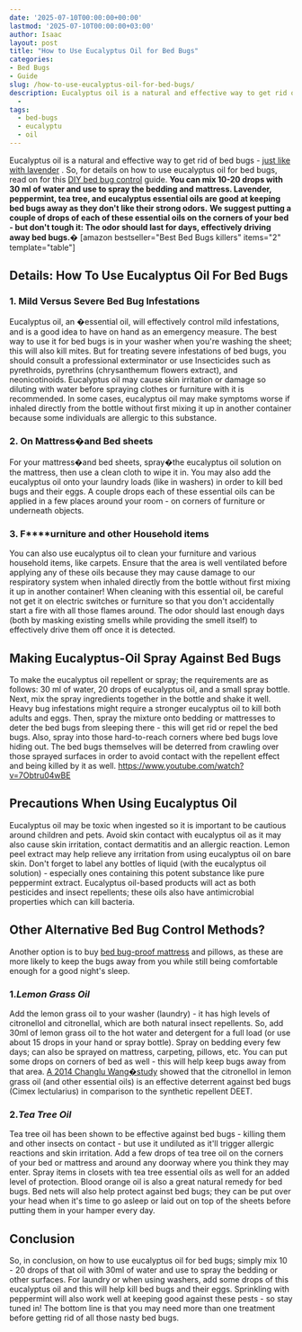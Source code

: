 ```yaml
---
date: '2025-07-10T00:00:00+00:00'
lastmod: '2025-07-10T00:00:00+03:00'
author: Isaac
layout: post
title: "How to Use Eucalyptus Oil for Bed Bugs"
categories:
- Bed Bugs
- Guide
slug: /how-to-use-eucalyptus-oil-for-bed-bugs/
description: Eucalyptus oil is a natural and effective way to get rid of bed bugs
  -
tags: 
  - bed-bugs
  - eucalyptu
  - oil
---
```

Eucalyptus oil is a natural and effective way to get rid of bed bugs -
[just like with lavender](https://pestpolicy.com/does-lavender-kill-[bed-bugs](/posts/essential-oils-for-bed-bugs/)/)
. So, for details on how to use eucalyptus oil for bed bugs, read on for this
[DIY bed bug control](https://pestpolicy.com/diy-bed-bug-spray/)
guide.
**You can mix 10-20 drops with 30 ml of water and use to spray the bedding and mattress. Lavender, peppermint, tea tree, and eucalyptus essential oils are good at keeping bed bugs away as they don't like their strong odors.**
**We suggest putting a couple of drops of each of these essential oils on the corners of your bed - but don't tough it: The odor should last for days, effectively driving away bed bugs.�**
[amazon bestseller="Best Bed Bugs killers" items="2" template="table"]
## Details: How To Use Eucalyptus Oil For Bed Bugs
### 1. Mild Versus Severe Bed Bug Infestations
Eucalyptus oil, an �essential oil, will effectively control mild infestations, and is a good idea to have on hand as an emergency measure. The best way to use it for bed bugs is in your washer when you're washing the sheet; this will also kill mites.
But for treating severe infestations of bed bugs, you should consult a
professional exterminator
or use Insecticides such as pyrethroids, pyrethrins (chrysanthemum flowers extract), and neonicotinoids.
Eucalyptus oil may cause skin irritation or damage so diluting with water before spraying clothes or furniture with it is recommended.
In some cases, eucalyptus oil may make symptoms worse if inhaled directly from the bottle without first mixing it up in another container because some individuals are allergic to this substance.
### 2. On Mattress�and Bed sheets
For your mattress�and bed sheets, spray�the eucalyptus oil solution on the mattress, then use a clean cloth to wipe it in.
You may also add the eucalyptus oil onto your laundry loads (like in washers) in order to kill bed bugs and their eggs.
A couple drops each of these essential oils can be applied in a few places around your room - on corners of furniture or underneath objects.
### **3. F****urniture and other Household items**
You can also use eucalyptus oil to clean your furniture and various household items, like carpets.
Ensure that the area is well ventilated before applying any of these oils because they may cause damage to our respiratory system when inhaled directly from the bottle without first mixing it up in another container!
When cleaning with this essential oil, be careful not get it on electric switches or furniture so that you don't accidentally start a fire with all those flames around.
The odor should last enough days (both by masking existing smells while providing the smell itself) to effectively drive them off once it is detected.
## **Making Eucalyptus-Oil Spray Against Bed Bugs**
To make the eucalyptus oil repellent or spray; the requirements are as follows: 30 ml of water, 20 drops of eucalyptus oil, and a small spray bottle.
Next, mix the spray ingredients together in the bottle and shake it well. Heavy bug infestations might require a stronger eucalyptus oil to kill both adults and eggs.
Then, spray the mixture onto bedding or mattresses to deter the bed bugs from sleeping there - this will get rid or repel the bed bugs. Also, spray into those hard-to-reach corners where bed bugs love hiding out.
The bed bugs themselves will be deterred from crawling over those sprayed surfaces in order to avoid contact with the repellent effect and being killed by it as well.
https://www.youtube.com/watch?v=7Obtru04wBE
## Precautions When Using Eucalyptus Oil
Eucalyptus oil may be toxic when ingested so it is important to be cautious around children and pets.
Avoid skin contact with eucalyptus oil as it may also cause skin irritation, contact dermatitis and an allergic reaction.
Lemon peel extract may help relieve any irritation from using eucalyptus oil on bare skin.
Don't forget to label any bottles of liquid (with the eucalyptus oil solution) - especially ones containing this potent substance like pure peppermint extract.
Eucalyptus oil-based products will act as both pesticides and insect repellents; these oils also have antimicrobial properties which can kill bacteria.
## Other Alternative Bed Bug Control Methods?
Another option is to buy
[bed bug-proof mattress](https://pestpolicy.com/best-bed-bug-mattress-encasements/)
and pillows, as these are more likely to keep the bugs away from you while still being comfortable enough for a good night's sleep.
### 1.*Lemon Grass Oil*
Add the lemon grass oil to your washer (laundry) - it has high levels of citronellol and citronellal, which are both natural insect repellents.
So, add 30ml of lemon grass oil to the hot water and detergent for a full load (or use about 15 drops in your hand or spray bottle).
Spray on bedding every few days; can also be sprayed on mattress, carpeting, pillows, etc. You can put some drops on corners of bed as well - this will help keep bugs away from that area.
[A 2014 Changlu Wang�study](https://www.mdpi.com/2075-4450/5/4/849/htm)
showed that the citronellol in lemon grass oil (and other essential oils) is an effective deterrent against bed bugs (Cimex lectularius) in comparison to the synthetic repellent DEET.
### 2.*Tea Tree Oil*
Tea tree oil has been shown to be effective against bed bugs - killing them and other insects on contact - but use it undiluted as it'll trigger allergic reactions and skin irritation.
Add a few drops of tea tree oil on the corners of your bed or mattress and around any doorway where you think they may enter.
Spray items in closets with tea tree essential oils as well for an added level of protection. Blood orange oil is also a great natural remedy for bed bugs.
Bed nets will also help protect against bed bugs; they can be put over your head when it's time to go asleep or laid out on top of the sheets before putting them in your hamper every day.
## Conclusion
So, in conclusion, on how to use eucalyptus oil for bed bugs; simply mix 10 - 20 drops of that oil with 30ml of water and use to spray the bedding or other surfaces.
For laundry or when using washers, add some drops of this eucalyptus oil and this will help kill bed bugs and their eggs.
Sprinkling with peppermint will also work well at keeping good against these pests - so stay tuned in! The bottom line is that you may need more than one treatment before getting rid of all those nasty bed bugs.
